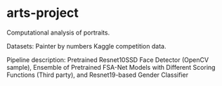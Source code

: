 # arts-project

Computational analysis of portraits.

Datasets: Painter by numbers Kaggle competition data.

Pipeline description: Pretrained Resnet10SSD Face Detector (OpenCV sample), Ensemble of Pretrained FSA-Net Models with Different Scoring Functions (Third party), and Resnet19-based Gender Classifier
